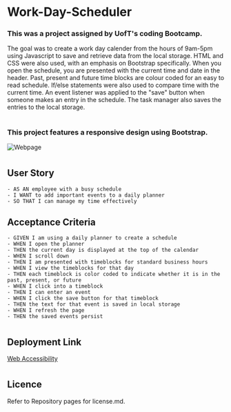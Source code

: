 # Work-Day-Scheduler

### This was a project assigned by UofT's coding Bootcamp. 
    
The goal was to create a work day calender from the hours of 9am-5pm using Javascript to save and retrieve data from the local storage. HTML and CSS were also used, with an emphasis on Bootstrap specifically. When you open the schedule, you are presented with the current time and date in the header. Past, present and future time blocks are colour coded for an easy to read schedule. If/else statements were also used to compare time with the current time. An event listener was applied to the "save" button when someone makes an entry in the schedule. The task manager also saves the entries to the local storage.
#
### This project features a responsive design using Bootstrap.
![Webpage]()

#

## User Story
    - AS AN employee with a busy schedule
    - I WANT to add important events to a daily planner
    - SO THAT I can manage my time effectively

## Acceptance Criteria
    - GIVEN I am using a daily planner to create a schedule
    - WHEN I open the planner
    - THEN the current day is displayed at the top of the calendar
    - WHEN I scroll down
    - THEN I am presented with timeblocks for standard business hours
    - WHEN I view the timeblocks for that day
    - THEN each timeblock is color coded to indicate whether it is in the past, present, or future
    - WHEN I click into a timeblock
    - THEN I can enter an event
    - WHEN I click the save button for that timeblock
    - THEN the text for that event is saved in local storage
    - WHEN I refresh the page
    - THEN the saved events persist
#
## Deployment Link
[Web Accessibility](https://navaulakh24.github.io/Work-Day-Scheduler/)
#
## Licence
Refer to Repository pages for license.md.